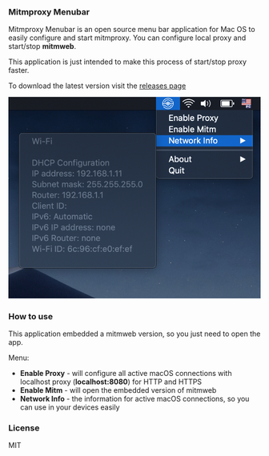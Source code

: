 ### <b>Mitmproxy Menubar</b>

Mitmproxy Menubar is an open source menu bar application for Mac OS to easily configure and start mitmproxy. You can configure local proxy and start/stop <b>mitmweb</b>.

This application is just intended to make this process of start/stop proxy faster.

To download the latest version visit the [releases page](https://github.com/erickjung/mitmproxy_menubar/releases)


![screenshot.png](doc/screenshot.png)

### <b>How to use</b>

This application embedded a mitmweb version, so you just need to open the app.

Menu:

<ul>
  <li><b>Enable Proxy</b> - will configure all active macOS connections with localhost proxy (<b>localhost:8080</b>) for HTTP and HTTPS </li>
  <li><b>Enable Mitm</b> - will open the embedded version of mitmweb</li>
  <li><b>Network Info</b> - the information for active macOS connections, so you can use in your devices easily</li>
</ul>


### <b>License</b>
MIT

